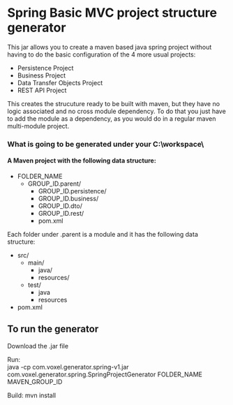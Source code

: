 # Spring Basic MVC project structure generator

This jar allows you to create a maven based java spring project without having to do the basic configuration of the 4 more usual projects:
- Persistence Project
- Business Project
- Data Transfer Objects Project
- REST API Project

This creates the strucuture ready to be built with maven, but they have no logic associated and no cross module dependency.
To do that you just have to add the module as a dependency, as you would do in a regular maven multi-module project.

### What is going to be generated under your C:\workspace\
#### A Maven project with the following data structure:
- FOLDER_NAME
  - GROUP_ID.parent/
    - GROUP_ID.persistence/
    - GROUP_ID.business/
    - GROUP_ID.dto/
    - GROUP_ID.rest/
    - pom.xml
  
Each folder under <groupId>.parent is a module and it has the following data structure:
  - src/
    - main/
      - java/
      - resources/
    - test/
      - java
      - resources
  - pom.xml

## To run the generator
Download the .jar file

Run: <br>
java -cp com.voxel.generator.spring-v1.jar com.voxel.generator.spring.SpringProjectGenerator FOLDER_NAME MAVEN_GROUP_ID

Build: mvn install
